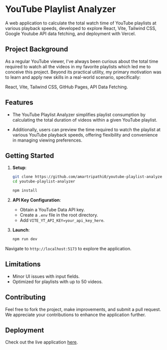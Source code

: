 # YouTube Playlist Analyzer

A web application to calculate the total watch time of YouTube playlists at various playback speeds, developed to explore React, Vite, Tailwind CSS, Google Youtube API data fetching, and deployment with Vercel.

## Project Background

As a regular YouTube viewer, I've always been curious about the total time required to watch all the videos in my favorite playlists which led me to conceive this project. Beyond its practical utility, my primary motivation was to learn and apply new skills in a real-world scenario, specifically:

React, Vite, Tailwind CSS, GitHub Pages, API Data Fetching.

## Features

- The YouTube Playlist Analyzer simplifies playlist consumption by calculating the total duration of videos within a given YouTube playlist.

- Additionally, users can preview the time required to watch the playlist at various YouTube playback speeds, offering flexibility and convenience in managing viewing preferences.

## Getting Started

1. **Setup**:

   ```bash
   git clone https://github.com/amartripathi0/youtube-playlist-analyzer.git
   cd youtube-playlist-analyzer

   npm install
   ```

2. **API Key Configuration**:

   - Obtain a YouTube Data API key.
   - Create a `.env` file in the root directory.
   - Add `VITE_YT_API_KEY=your_api_key_here`.

3. **Launch**:
   ```bash
   npm run dev
   ```

Navigate to `http://localhost:5173` to explore the application.

## Limitations

- Minor UI issues with input fields.
- Optimized for playlists with up to 50 videos.

## Contributing

Feel free to fork the project, make improvements, and submit a pull request. We appreciate your contributions to enhance the application further.

## Deployment

Check out the live application [here](https://yt-playlist-analyzer.vercel.app/).
